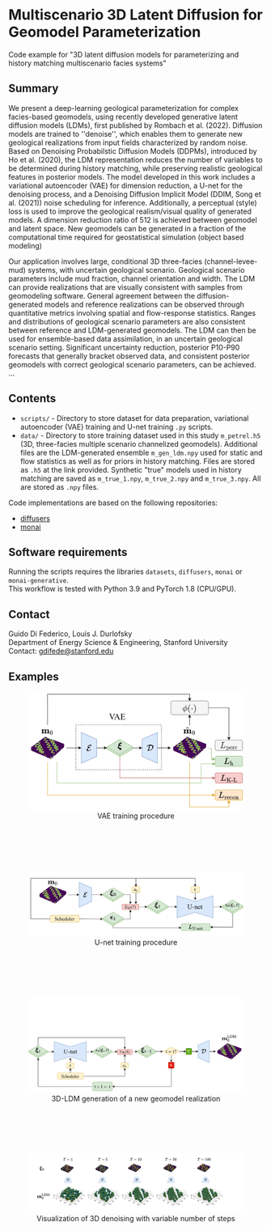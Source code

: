 # Multiscenario 3D Latent Diffusion for Geomodel Parameterization

Code example for "3D latent diffusion models for parameterizing and history matching multiscenario facies systems"
## Summary
We present a deep-learning geological parameterization for complex facies-based geomodels, using recently developed generative latent diffusion models (LDMs), first published by Rombach et al. (2022). Diffusion models are trained to ''denoise'', which enables them to generate new geological realizations from input fields characterized by random noise. Based on Denoising Probabilstic Diffusion Models (DDPMs), introduced by Ho et al. (2020), the LDM representation reduces the number of variables to be determined during history matching, while preserving realistic geological features in posterior models. The model developed in this work includes a variational autoencoder (VAE) for dimension reduction, a U-net for the denoising process, and a Denoising Diffusion Implicit Model (DDIM, Song et al. (2021)) noise scheduling for inference. Additionally, a perceptual (style) loss is used to improve the geological realism/visual quality of generated models. A dimension reduction ratio of 512 is achieved between geomodel and latent space. New geomodels can be generated in a fraction of the computational time required for geostatistical simulation (object based modeling)

Our application involves large, conditional 3D three-facies (channel-levee-mud) systems, with uncertain geological scenario. Geological scenario parameters include mud fraction, channel orientation and width. The LDM can provide realizations that are visually consistent with samples from geomodeling software. General agreement between the diffusion-generated models and reference realizations can be observed through quantitative metrics involving spatial and flow-response statistics. Ranges and distributions of geological scenario parameters are also consistent between reference and LDM-generated geomodels. The LDM can then be used for ensemble-based data assimilation, in an uncertain geological scenario setting. Significant uncertainty reduction, posterior P10-P90 forecasts that generally bracket observed data, and consistent posterior geomodels with correct geological scenario parameters, can be achieved. 
...
## Contents
- `scripts/` - Directory to store dataset for data preparation, variational autoencoder (VAE) training and U-net training `.py` scripts.
- `data/` - Directory to store training dataset used in this study `m_petrel.h5`  (3D, three-facies multiple scenario channelized geomodels). Additional files are the LDM-generated ensemble `m_gen_ldm.npy` used for static and flow statistics as well as for priors in history matching. Files are stored as `.h5` at the link provided. Synthetic "true" models used in history matching are saved as `m_true_1.npy`,  `m_true_2.npy` and `m_true_3.npy`. All are stored as `.npy` files.

Code implementations are based on the following repositories:
- [diffusers](https://github.com/huggingface/diffusers/)
- [monai](https://github.com/Project-MONAI/tutorials/tree/main/generative)

## Software requirements
Running the scripts requires the libraries `datasets`,  `diffusers`,  `monai` or  `monai-generative`.
\
This workflow is tested with Python 3.9 and PyTorch 1.8 (CPU/GPU).

## Contact
Guido Di Federico, Louis J. Durlofsky  
Department of Energy Science & Engineering, Stanford University 
\
Contact: gdifede@stanford.edu

## Examples
<figure style="text-align: center; margin-bottom: 100px;">
  <img src="./pics/vae_training.jpg?raw=true" alt="Alt text" title="Title" width="500"/>
  <figcaption>VAE training procedure</figcaption>
</figure>

<figure style="text-align: center; margin-bottom: 100px;">
  <img src="./pics/unet_training.jpg?raw=true" alt="Alt text" title="Title" width="500"/>
  <figcaption>U-net training procedure</figcaption>
</figure>

<figure style="text-align: center; margin-bottom: 100px;">
  <img src="./pics/ldm_generation.jpg?raw=true" alt="Alt text" title="Title" width="500"/>
  <figcaption>3D-LDM generation of a new geomodel realization</figcaption>
</figure>

<figure style="text-align: center; margin-bottom: 100px;">
  <img src="./pics/denoising_3d.jpg?raw=true" alt="Alt text" title="Title" width="500"/>
  <figcaption>Visualization of 3D denoising with variable number of steps</figcaption>
</figure>

